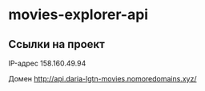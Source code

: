 # movies-explorer-api
## Ссылки на проект

IP-адрес 158.160.49.94

Домен http://api.daria-lgtn-movies.nomoredomains.xyz/
